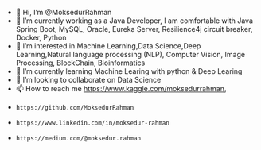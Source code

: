 - 👋 Hi, I’m @MoksedurRahman
- 👀 I’m currently working as a Java Developer, I am comfortable with Java Spring Boot, MySQL, Oracle, Eureka Server, Resilience4j circuit breaker, Docker, Python
- 👀 I’m interested in Machine Learning,Data Science,Deep Learning,Natural language processing (NLP), Computer Vision, Image Processing, BlockChain, Bioinformatics
- 🌱 I’m currently learning  Machine Learing with python & Deep Learing
- 💞️ I’m looking to collaborate on Data Science
- 📫 How to reach me https://www.kaggle.com/moksedurrahman, 
-     https://github.com/MoksedurRahman
-     https://www.linkedin.com/in/moksedur-rahman
-     https://medium.com/@moksedur.rahman

<!---
MoksedurRahman/MoksedurRahman is a ✨ special ✨ repository because its `README.md` (this file) appears on your GitHub profile.
You can click the Preview link to take a look at your changes.
--->
